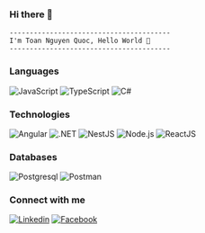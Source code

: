 ### Hi there 👋
```
----------------------------------------
I'm Toan Nguyen Quoc, Hello World 👋
----------------------------------------
```

### Languages

![JavaScript](https://img.shields.io/badge/javascript%20-%23323330.svg?&style=for-the-badge&logo=javascript&logoColor=%23F7DF1E)
![TypeScript](https://img.shields.io/badge/TypeScript-3178C6?style=for-the-badge&logo=typescript&logoColor=white)
![C#](https://img.shields.io/badge/c%23-%23239120.svg?&style=for-the-badge&logo=c-sharp&ogoColor=white)

### Technologies
![Angular](https://img.shields.io/badge/Angular-DD0031?style=for-the-badge&logo=angular&logoColor=white)
![.NET](https://img.shields.io/badge/-ASP.NET--Core-999?style=flat&logo=Microsoft&logoColor=0078D7)
![NestJS](https://img.shields.io/badge/nestjs-E0234E?style=for-the-badge&logo=nestjs&logoColor=white)
![Node.js](https://img.shields.io/badge/node.js%20-%2343853D.svg?&style=for-the-badge&logo=node.js&logoColor=white)
![ReactJS](https://img.shields.io/badge/react%20-%2320232a.svg?&style=for-the-badge&logo=react&logoColor=%2361DAFB)

### Databases
![Postgresql](https://img.shields.io/badge/postgresql-4169e1?style=for-the-badge&logo=postgresql&logoColor=white)
![Postman](https://img.shields.io/badge/Postman-FF6C37?style=for-the-badge&logo=Postman&logoColor=white)

### Connect with me
[<img alt="Linkedin" src="https://img.shields.io/badge/-LinkedIn-blue?style=flat-square&logo=Linkedin&logoColor=white&link=YOUR_LINKEDIN_URL"/>][linkedin]
[<img alt="Facebook" src="https://img.shields.io/badge/Facebook-3D82ED?style=for-the-badge&logo=facebook&logoColor=white"/>][facebook]

<br />
<br />

[linkedin]: https://www.linkedin.com/in/toannguyen197
[facebook]: https://www.facebook.com/toannguyen.197
